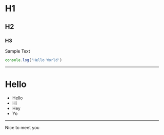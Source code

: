 # H1
## H2
### H3

Sample Text

```ts
console.log('Hello World')
```

---

# Hello

- Hello
- Hi
- Hey
- Yo

---

Nice to meet you
